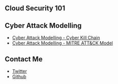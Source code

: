 

## Cloud Security 101

## Cyber Attack Modelling
- [Cyber Attack Modelling - Cyber Kill Chain](https://mergenhan.github.io/cyber-kill-chain.html)
- [Cyber Attack Modelling - MITRE ATT&CK Model](https://mergenhan.github.io/mitre.html)

## Contact Me

- [Twitter](https://twitter.com/)
- [Github](https://github.com/mergenhan)
